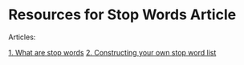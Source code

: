 # Resources for Stop Words Article

Articles:

[1. What are stop words](https://kavita-ganesan.com/what-are-stop-words/#.Xo_Ln1NKhhE)
[2. Constructing your own stop word list](http://kavita-ganesan.com/tips-for-constructing-custom-stop-word-lists/#.Xo_LvlNKhhE)
